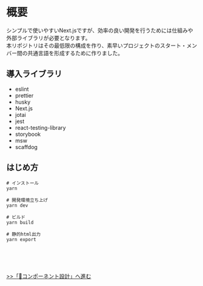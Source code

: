 # 概要
シンプルで使いやすいNext.jsですが、効率の良い開発を行うためには仕組みや外部ライブラリが必要となります。  
本リポジトリはその最低限の構成を作り、素早いプロジェクトのスタート・メンバー間の共通言語を形成するために作りました。

## 導入ライブラリ
* eslint
* prettier
* husky
* Next.js
* jotai
* jest
* react-testing-library
* storybook
* msw
* scaffdog

## はじめ方

```
# インストール
yarn

# 開発環境立ち上げ
yarn dev

# ビルド
yarn build

# 静的html出力
yarn export
```
<br>
<br>
<br>

[>>「🧩コンポーネント設計」へ進む](component-design.md)